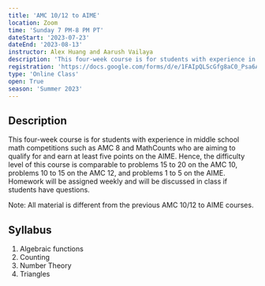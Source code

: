 ```yaml
---
title: 'AMC 10/12 to AIME'
location: Zoom
time: 'Sunday 7 PM-8 PM PT'
dateStart: '2023-07-23'
dateEnd: '2023-08-13'
instructor: Alex Huang and Aarush Vailaya
description: 'This four-week course is for students with experience in middle school math competitions such as AMC 8 and MathCounts who are aiming to qualify for and earn at least five points on the AIME.'
registration: 'https://docs.google.com/forms/d/e/1FAIpQLScGfg8aC0_Psa6AE4ysXlmxg6hKZsw76WZGxaHve5gM8PFHRA/viewform'
type: 'Online Class'
open: True
season: 'Summer 2023'
---
```


## Description

This four-week course is for students with experience in middle school math competitions such as AMC 8 and MathCounts who are aiming to qualify for and earn at least five points on the AIME. Hence, the difficulty level of this course is comparable to problems 15 to 20 on the AMC 10, problems 10 to 15 on the AMC 12, and problems 1 to 5 on the AIME. Homework will be assigned weekly and will be discussed in class if students have questions.

Note: All material is different from the previous AMC 10/12 to AIME courses.

## Syllabus

1. Algebraic functions
2. Counting
3. Number Theory
4. Triangles
